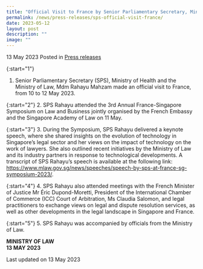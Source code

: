 ```yaml
---
title: "Official Visit to France by Senior Parliamentary Secretary, Ministry Of Health and Ministry Of Law, Mdm Rahayu Mahzam"
permalink: /news/press-releases/sps-official-visit-france/
date: 2023-05-12
layout: post
description: ""
image: ""
---
```

13 May 2023 Posted in [Press releases](/news/press-releases)

{:start="1"}
1.  Senior Parliamentary Secretary (SPS), Ministry of Health and the Ministry of Law, Mdm Rahayu Mahzam made an official visit to France, from 10 to 12 May 2023.

{:start="2"}
2.  SPS Rahayu attended the 3rd Annual France-Singapore Symposium on Law and Business jointly organised by the French Embassy and the Singapore Academy of Law on 11 May.&nbsp;&nbsp;

{:start="3"}
3.  During the Symposium, SPS Rahayu delivered a keynote speech, where she shared insights on the evolution of technology in Singapore’s legal sector and her views on the impact of technology on the work of lawyers. She also outlined recent initiatives by the Ministry of Law and its industry partners in response to technological developments. A transcript of SPS Rahayu’s speech is available at the following link: <a href="https://www.mlaw.gov.sg/news/speeches/speech-by-sps-at-france-sg-symposium-2023/">https://www.mlaw.gov.sg/news/speeches/speech-by-sps-at-france-sg-symposium-2023/</a>.&nbsp;

{:start="4"}
4.  SPS Rahayu also attended meetings with the French Minister of Justice Mr Éric Dupond-Moretti, President of the International Chamber of Commerce (ICC) Court of Arbitration, Ms Claudia Salomon, and legal practitioners to exchange views on legal and dispute resolution services, as well as other developments in the legal landscape in Singapore and France.

{:start="5"}
5.  SPS Rahayu was accompanied by officials from the Ministry of Law.

**MINISTRY OF LAW**
<br>**13 MAY 2023**

<p class="right-side-updated">Last updated on 13 May 2023</p>
